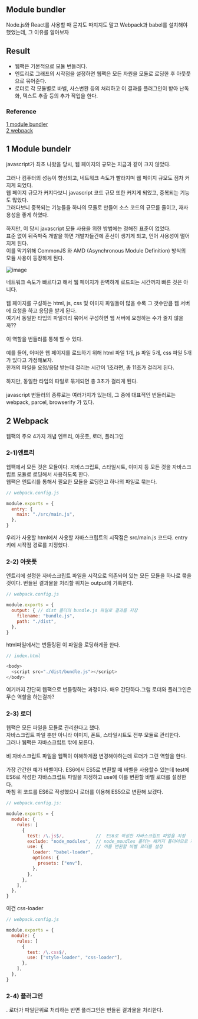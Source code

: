 ## Module bundler
Node.js와 React를 사용할 때 묻지도 따지지도 말고 Webpack과 babel를 설치해야 했었는데, 그 이유를 알아보자
## Result
- 웹팩은 기본적으로 모듈 번들러다.
- 엔트리로 그래프의 시작점을 설정하면 웹팩은 모든 자원을 모듈로 로딩한 후 아웃풋으로 묶어준다.
- 로더로 각 모듈별로 바벨, 사스변환 등의 처리하고 이 결과를 플러그인이 받아 난독화, 텍스트 추출 등의 추가 작업을 한다.
### Reference
[1 module bundler](https://2dubbing.tistory.com/57)<br/>
[2 webpack](https://jeonghwan-kim.github.io/js/2017/05/15/webpack.html)


## 1 Module bundelr
javascript가 최초 나왔을 당시, 웹 페이지의 규모는 지금과 같이 크지 않았다.<br/><br/>
그러나 컴퓨터의 성능이 향상되고, 네트워크 속도가 빨라지며 웹 페이지 규모도 점차 커지게 되었다.<br/>
웹 페이지 규모가 커지다보니 javascript 코드 규모 또한 커지게 되었고, 중복되는 기능도 많았다.<br/>
그러다보니 중복되는 기능들을 하나의 모듈로 만들어 소스 코드의 규모를 줄이고, 재사용성을 좋게 하였다.<br/><br/>
하지만, 이 당시 javascript 모듈 사용을 위한 방법에는 정해진 표준이 없었다.<br/>
표준 없이 뒤죽박죽 개발을 하면 개발자들간에 혼선이 생기게 되고, 언어 사용성이 떨어지게 된다.<br/>
이를 막기위해 CommonJS 와 AMD (Asynchronous Module Definition) 방식의 모듈 사용이 등장하게 된다. <br/>

![image](https://user-images.githubusercontent.com/48672212/98960955-5f334280-2548-11eb-95da-2fd3125a8df6.png)

네트워크 속도가 빠르다고 해서 웹 페이지가 완벽하게 로드되는 시간까지 빠른 것은 아니다.<br/>
<br/>
웹 페이지를 구성하는 html, js, css 및 이미지 파일들이 많을 수록 그 갯수만큼 웹 서버에 요청을 하고 응답을 받게 된다.<br/>
여기서 동일한 타입의 파일끼리 묶어서 구성하면 웹 서버에 요청하는 수가 줄지 않을까??<br/>
<br/>
이 역할을 번들러를 통해 할 수 있다.<br/>
<br/>
예를 들어, 어떠한 웹 페이지를 로드하기 위해 html 파일 1개, js 파일 5개, css 파일 5개가 있다고 가정해보자.<br/>
한개의 파일을 요청/응답 받는데 걸리는 시간이 1초라면, 총 11초가 걸리게 된다.<br/>
<br/>
하지만, 동일한 타입의 파일로 묶게되면 총 3초가 걸리게 된다.<br/><br/>
javascript 번들러의 종류로는 여러가지가 있는데, 그 중에 대표적인 번들러로는<br/>
webpack, parcel, browserify 가 있다.

## 2 Webpack
웹팩의 주요 4가지 개념 엔트리, 아웃풋, 로더, 플러그인
### 2-1)엔트리
웹팩에서 모든 것은 모듈이다. 자바스크립트, 스타일시트, 이미지 등 모든 것을 자바스크립트 모듈로 로딩해서 사용하도록 한다.
<br/>
웹팩은 엔트리를 통해서 필요한 모듈을 로딩한고 하나의 파일로 묶는다.
```javascript
// webpack.config.js

module.exports = {
  entry: {
    main: "./src/main.js",
  },
}
```
우리가 사용할 html에서 사용할 자바스크립트의 시작점은 src/main.js 코드다. entry 키에 시작점 경로를 지정했다.<br/>
### 2-2) 아웃풋
엔트리에 설정한 자바스크립트 파일을 시작으로 의존되어 있는 모든 모듈을 하나로 묶을 것이다. 번들된 결과물을 처리할 위치는 output에 기록한다.
```javascript
// webpack.config.js

module.exports = {
  output: { // dist 폴더의 bundle.js 파일로 결과를 저장
    filename: "bundle.js",
    path: "./dist",
  },
}
```
html파일에서는 번들링된 이 파일을 로딩하게끔 한다.
```javascript
// index.html

<body>
  <script src="./dist/bundle.js"></script>
</body>
```
여기까지 간단히 웹팩으로 번들링하는 과정이다. 매우 간단하다.그럼 로더와 플러그인은 무슨 역할을 하는걸까?<br/>

### 2-3) 로더
웹팩은 모든 파일을 모듈로 관리한다고 했다. <br/>
자바스크립트 파일 뿐만 아니라 이미지, 폰트, 스타일시트도 전부 모듈로 관리한다. <br/>
그러나 웹팩은 자바스크립트 밖에 모른다. <br/><br/>
비 자바스크립트 파일을 웹팩이 이해하게끔 변경해야하는데 로더가 그런 역할을 한다.<br/><br/>
가장 간간한 예가 바벨이다. ES6에서 ES5로 변환할 때 바벨을 사용할수 있는데 test에 ES6로 작성한 자바스크립트 파일을 지정하고 use에 이를 변환할 바벨 로더를 설정한다.
<br/>마침 위 코드를 ES6로 작성했으니 로더를 이용해 ES5으로 변환해 보겠다.<br/>
```javascript
// webpack.config.js:

module.exports = {
  module: {
    rules: [
      {
        test: /\.js$/,            //  ES6로 작성한 자바스크립트 파일을 지정
        exclude: "node_modules",  // node_moudles 폴더는 패키지 폴더이므로 제외
        use: {                    // 이를 변환할 바벨 로더를 설정
          loader: "babel-loader",
          options: {
            presets: ["env"],
          },
        },
      },
    ],
  },
}
```
이건 css-loader
```javascript
// webpack.config.js

module.exports = {
  module: {
    rules: [
      {
        test: /\.css$/,
        use: ["style-loader", "css-loader"],
      },
    ],
  },
}
```

### 2-4) 플러그인
. 로더가 파일단위로 처리하는 반면 플러그인은 번들된 결과물을 처리한다. 
